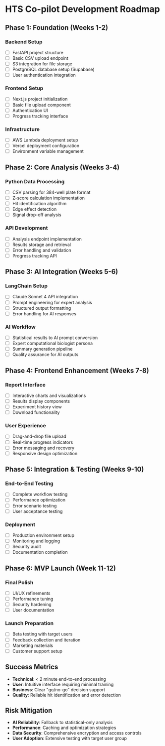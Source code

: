 # HTS Co-pilot Development Roadmap

## Phase 1: Foundation (Weeks 1-2)
### Backend Setup
- [ ] FastAPI project structure
- [ ] Basic CSV upload endpoint
- [ ] S3 integration for file storage
- [ ] PostgreSQL database setup (Supabase)
- [ ] User authentication integration

### Frontend Setup
- [ ] Next.js project initialization
- [ ] Basic file upload component
- [ ] Authentication UI
- [ ] Progress tracking interface

### Infrastructure
- [ ] AWS Lambda deployment setup
- [ ] Vercel deployment configuration
- [ ] Environment variable management

## Phase 2: Core Analysis (Weeks 3-4)
### Python Data Processing
- [ ] CSV parsing for 384-well plate format
- [ ] Z-score calculation implementation
- [ ] Hit identification algorithm
- [ ] Edge effect detection
- [ ] Signal drop-off analysis

### API Development
- [ ] Analysis endpoint implementation
- [ ] Results storage and retrieval
- [ ] Error handling and validation
- [ ] Progress tracking API

## Phase 3: AI Integration (Weeks 5-6)
### LangChain Setup
- [ ] Claude Sonnet 4 API integration
- [ ] Prompt engineering for expert analysis
- [ ] Structured output formatting
- [ ] Error handling for AI responses

### AI Workflow
- [ ] Statistical results to AI prompt conversion
- [ ] Expert computational biologist persona
- [ ] Summary generation pipeline
- [ ] Quality assurance for AI outputs

## Phase 4: Frontend Enhancement (Weeks 7-8)
### Report Interface
- [ ] Interactive charts and visualizations
- [ ] Results display components
- [ ] Experiment history view
- [ ] Download functionality

### User Experience
- [ ] Drag-and-drop file upload
- [ ] Real-time progress indicators
- [ ] Error messaging and recovery
- [ ] Responsive design optimization

## Phase 5: Integration & Testing (Weeks 9-10)
### End-to-End Testing
- [ ] Complete workflow testing
- [ ] Performance optimization
- [ ] Error scenario testing
- [ ] User acceptance testing

### Deployment
- [ ] Production environment setup
- [ ] Monitoring and logging
- [ ] Security audit
- [ ] Documentation completion

## Phase 6: MVP Launch (Week 11-12)
### Final Polish
- [ ] UI/UX refinements
- [ ] Performance tuning
- [ ] Security hardening
- [ ] User documentation

### Launch Preparation
- [ ] Beta testing with target users
- [ ] Feedback collection and iteration
- [ ] Marketing materials
- [ ] Customer support setup

## Success Metrics
- **Technical**: < 2 minute end-to-end processing
- **User**: Intuitive interface requiring minimal training
- **Business**: Clear "go/no-go" decision support
- **Quality**: Reliable hit identification and error detection

## Risk Mitigation
- **AI Reliability**: Fallback to statistical-only analysis
- **Performance**: Caching and optimization strategies
- **Data Security**: Comprehensive encryption and access controls
- **User Adoption**: Extensive testing with target user group 
